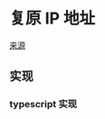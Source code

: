 # 复原 IP 地址
[来源](https://leetcode.cn/problems/restore-ip-addresses/)

## 实现

### typescript 实现
```typescript

```
